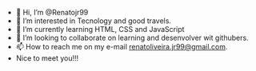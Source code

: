 - 👋 Hi, I’m @Renatojr99
- 👀 I’m interested in Tecnology and good travels.
- 🌱 I’m currently learning HTML, CSS and JavaScript
- 💞️ I’m looking to collaborate on learning and desenvolver wit githubers.
- 📫 How to reach me on my e-mail renatoliveira.jr99@gmail.com.
- Nice to meet you!!! 

<!---
Renatojr99/Renatojr99 is a ✨ special ✨ repository because its `README.md` (this file) appears on your GitHub profile.
You can click the Preview link to take a look at your changes.
--->
